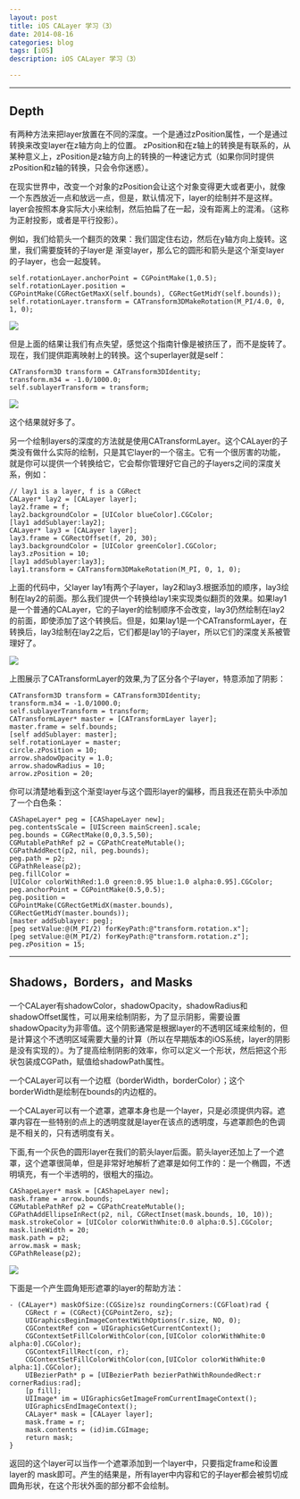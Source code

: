 ```yaml
---
layout: post
title: iOS CALayer 学习（3）
date: 2014-08-16
categories: blog
tags: [iOS]
description: iOS CALayer 学习（3）

---
```


* * *

## Depth

有两种方法来把layer放置在不同的深度。一个是通过zPosition属性，一个是通过转换来改变layer在z轴方向上的位置。 zPosition和在z轴上的转换是有联系的，从某种意义上，zPosition是z轴方向上的转换的一种速记方式（如果你同时提供zPosition和z轴的转换，只会令你迷惑）。

在现实世界中，改变一个对象的zPosition会让这个对象变得更大或者更小，就像一个东西放近一点和放远一点，但是，默认情况下，layer的绘制并不是这样。layer会按照本身实际大小来绘制，然后拍扁了在一起，没有距离上的混淆。（这称为正射投影，或者是平行投影）。

例如，我们给箭头一个翻页的效果：我们固定住右边，然后在y轴方向上旋转。这里，我们需要旋转的子layer是 渐变layer，那么它的圆形和箭头是这个渐变layer的子layer，也会一起旋转。

    self.rotationLayer.anchorPoint = CGPointMake(1,0.5);
    self.rotationLayer.position =
    CGPointMake(CGRectGetMaxX(self.bounds), CGRectGetMidY(self.bounds));
    self.rotationLayer.transform = CATransform3DMakeRotation(M_PI/4.0, 0, 1, 0);
    

![][1]

但是上面的结果让我们有点失望，感觉这个指南针像是被挤压了，而不是旋转了。现在，我们提供距离映射上的转换。这个superlayer就是self：

    CATransform3D transform = CATransform3DIdentity;
    transform.m34 = -1.0/1000.0;
    self.sublayerTransform = transform;
    

![][2]

这个结果就好多了。

另一个绘制layers的深度的方法就是使用CATransformLayer。这个CALayer的子类没有做什么实际的绘制，只是其它layer的一个宿主。它有一个很厉害的功能，就是你可以提供一个转换给它，它会帮你管理好它自己的子layers之间的深度关系，例如：

    // lay1 is a layer, f is a CGRect
    CALayer* lay2 = [CALayer layer];
    lay2.frame = f;
    lay2.backgroundColor = [UIColor blueColor].CGColor;
    [lay1 addSublayer:lay2];
    CALayer* lay3 = [CALayer layer];
    lay3.frame = CGRectOffset(f, 20, 30);
    lay3.backgroundColor = [UIColor greenColor].CGColor;
    lay3.zPosition = 10;
    [lay1 addSublayer:lay3];
    lay1.transform = CATransform3DMakeRotation(M_PI, 0, 1, 0);
    

上面的代码中，父layer lay1有两个子layer，lay2和lay3.根据添加的顺序，lay3绘制在lay2的前面。那么我们提供一个转换给lay1来实现类似翻页的效果。如果lay1是一个普通的CALayer，它的子layer的绘制顺序不会改变，lay3仍然绘制在lay2的前面，即使添加了这个转换后。但是，如果lay1是一个CATransformLayer，在转换后，lay3绘制在lay2之后，它们都是lay1的子layer，所以它们的深度关系被管理好了。

![][3]

上图展示了CATransformLayer的效果,为了区分各个子layer，特意添加了阴影：

    CATransform3D transform = CATransform3DIdentity;
    transform.m34 = -1.0/1000.0;
    self.sublayerTransform = transform;
    CATransformLayer* master = [CATransformLayer layer];
    master.frame = self.bounds;
    [self addSublayer: master];
    self.rotationLayer = master;
    circle.zPosition = 10;
    arrow.shadowOpacity = 1.0;
    arrow.shadowRadius = 10;
    arrow.zPosition = 20;
    

你可以清楚地看到这个渐变layer与这个圆形layer的偏移，而且我还在箭头中添加了一个白色条：

    CAShapeLayer* peg = [CAShapeLayer new];
    peg.contentsScale = [UIScreen mainScreen].scale;
    peg.bounds = CGRectMake(0,0,3.5,50);
    CGMutablePathRef p2 = CGPathCreateMutable();
    CGPathAddRect(p2, nil, peg.bounds);
    peg.path = p2;
    CGPathRelease(p2);
    peg.fillColor =
    [UIColor colorWithRed:1.0 green:0.95 blue:1.0 alpha:0.95].CGColor;
    peg.anchorPoint = CGPointMake(0.5,0.5);
    peg.position =
    CGPointMake(CGRectGetMidX(master.bounds), CGRectGetMidY(master.bounds));
    [master addSublayer: peg];
    [peg setValue:@(M_PI/2) forKeyPath:@"transform.rotation.x"];
    [peg setValue:@(M_PI/2) forKeyPath:@"transform.rotation.z"];
    peg.zPosition = 15;
    

* * *

## Shadows，Borders，and Masks

一个CALayer有shadowColor，shadowOpacity，shadowRadius和shadowOffset属性，可以用来绘制阴影，为了显示阴影，需要设置shadowOpacity为非零值。这个阴影通常是根据layer的不透明区域来绘制的，但是计算这个不透明区域需要大量的计算（所以在早期版本的iOS系统，layer的阴影是没有实现的）。为了提高绘制阴影的效率，你可以定义一个形状，然后把这个形状包装成CGPath，赋值给shadowPath属性。

一个CALayer可以有一个边框（borderWidth，borderColor）；这个borderWidth是绘制在bounds的内边框的。

一个CALayer可以有一个遮罩，遮罩本身也是一个layer，只是必须提供内容。遮罩内容在一些特别的点上的透明度就是layer在该点的透明度，与遮罩颜色的色调是不相关的，只有透明度有关。

下面,有一个灰色的圆形layer在我们的箭头layer后面。箭头layer还加上了一个遮罩，这个遮罩很简单，但是非常好地解析了遮罩是如何工作的：是一个椭圆，不透明填充，有一个半透明的，很粗大的描边。

    CAShapeLayer* mask = [CAShapeLayer new];
    mask.frame = arrow.bounds;
    CGMutablePathRef p2 = CGPathCreateMutable();
    CGPathAddEllipseInRect(p2, nil, CGRectInset(mask.bounds, 10, 10));
    mask.strokeColor = [UIColor colorWithWhite:0.0 alpha:0.5].CGColor;
    mask.lineWidth = 20;
    mask.path = p2;
    arrow.mask = mask;
    CGPathRelease(p2);
    

![][4]

下面是一个产生圆角矩形遮罩的layer的帮助方法：

    - (CALayer*) maskOfSize:(CGSize)sz roundingCorners:(CGFloat)rad {
        CGRect r = (CGRect){CGPointZero, sz};
        UIGraphicsBeginImageContextWithOptions(r.size, NO, 0);
        CGContextRef con = UIGraphicsGetCurrentContext();
        CGContextSetFillColorWithColor(con,[UIColor colorWithWhite:0 alpha:0].CGColor);
        CGContextFillRect(con, r);
        CGContextSetFillColorWithColor(con,[UIColor colorWithWhite:0 alpha:1].CGColor);
        UIBezierPath* p = [UIBezierPath bezierPathWithRoundedRect:r cornerRadius:rad];
        [p fill];
        UIImage* im = UIGraphicsGetImageFromCurrentImageContext();
        UIGraphicsEndImageContext();
        CALayer* mask = [CALayer layer];
        mask.frame = r;
        mask.contents = (id)im.CGImage;
        return mask;
    }
    

返回的这个layer可以当作一个遮罩添加到一个layer中，只要指定frame和设置layer的 mask即可。产生的结果是，所有layer中内容和它的子layer都会被剪切成圆角形状，在这个形状外面的部分都不会绘制。

 [1]: http://images.cnitblog.com/blog/406864/201410/052243009562423.png
 [2]: http://images.cnitblog.com/blog/406864/201410/052243319878003.png
 [3]: http://images.cnitblog.com/blog/406864/201410/052244047065899.png
 [4]: http://images.cnitblog.com/blog/406864/201410/052244397849182.png
